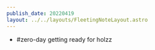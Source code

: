 ```yaml
---
publish_date: 20220419    
layout: ../../layouts/FleetingNoteLayout.astro
---
```

- #zero-day  getting ready for holzz